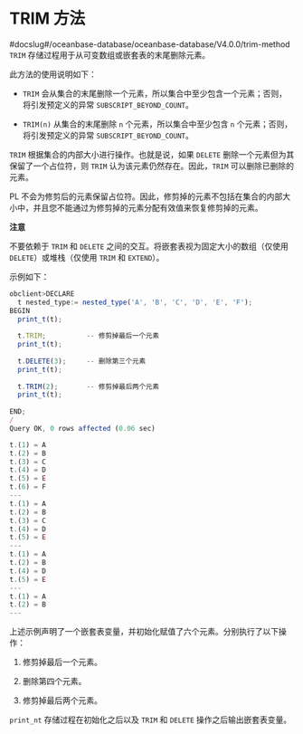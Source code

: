 TRIM 方法 
============================
#docslug#/oceanbase-database/oceanbase-database/V4.0.0/trim-method
`TRIM` 存储过程用于从可变数组或嵌套表的末尾删除元素。

此方法的使用说明如下：

* `TRIM` 会从集合的末尾删除一个元素，所以集合中至少包含一个元素；否则，将引发预定义的异常 `SUBSCRIPT_BEYOND_COUNT`。

* `TRIM(n)` 从集合的末尾删除 `n` 个元素，所以集合中至少包含 `n` 个元素；否则，将引发预定义的异常 `SUBSCRIPT_BEYOND_COUNT`。




`TRIM` 根据集合的内部大小进行操作。也就是说，如果 `DELETE` 删除一个元素但为其保留了一个占位符，则 `TRIM` 认为该元素仍然存在。因此，`TRIM` 可以删除已删除的元素。

PL 不会为修剪后的元素保留占位符。因此，修剪掉的元素不包括在集合的内部大小中，并且您不能通过为修剪掉的元素分配有效值来恢复修剪掉的元素。


**注意**



不要依赖于 `TRIM` 和 `DELETE` 之间的交互。将嵌套表视为固定大小的数组（仅使用`DELETE`）或堆栈（仅使用 `TRIM` 和 `EXTEND`）。

示例如下：

```javascript
obclient>DECLARE
  t nested_type:= nested_type('A', 'B', 'C', 'D', 'E', 'F');
BEGIN 
  print_t(t);
 
  t.TRIM;          -- 修剪掉最后一个元素
  print_t(t);
  
  t.DELETE(3);     -- 删除第三个元素
  print_t(t);
 
  t.TRIM(2);       -- 修剪掉最后两个元素
  print_t(t);
 
END;
/
Query OK, 0 rows affected (0.06 sec)

t.(1) = A
t.(2) = B
t.(3) = C
t.(4) = D
t.(5) = E
t.(6) = F
---
t.(1) = A
t.(2) = B
t.(3) = C
t.(4) = D
t.(5) = E
---
t.(1) = A
t.(2) = B
t.(4) = D
t.(5) = E
---
t.(1) = A
t.(2) = B
---
```



上述示例声明了一个嵌套表变量，并初始化赋值了六个元素。分别执行了以下操作：

1. 修剪掉最后一个元素。

   

2. 删除第四个元素。

   

3. 修剪掉最后两个元素。

   




`print_nt` 存储过程在初始化之后以及 `TRIM` 和 `DELETE` 操作之后输出嵌套表变量。
